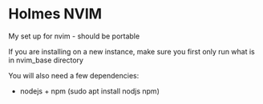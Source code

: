 # Holmes NVIM

My set up for nvim - should be portable

If you are installing on a new instance, make sure you first only run what is in nvim_base directory

You will also need a few dependencies:
- nodejs + npm (sudo apt install nodjs npm)
